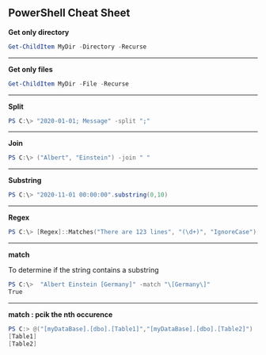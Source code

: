 ## PowerShell Cheat Sheet


__Get only directory__
```ps1                                             
Get-ChildItem MyDir -Directory -Recurse
``` 
------------------------------

__Get only files__
```ps1                                             
Get-ChildItem MyDir -File -Recurse
``` 

------------------------------

__Split__

```ps1                                             
PS C:\> "2020-01-01; Message" -split ";"
``` 
------------------------------

__Join__

```ps1                                             
PS C:\> ("Albert", "Einstein") -join " "
``` 

------------------------------

__Substring__

```ps1                                             
PS C:\> "2020-11-01 00:00:00".substring(0,10)
``` 

------------------------------

__Regex__

```ps1                                             
PS C:\> [Regex]::Matches("There are 123 lines", "(\d+)", "IgnoreCase")[0]
``` 

------------------------------

__match__

To determine if the string contains a substring

```ps1                                             
PS C:\>  "Albert Einstein [Germany]" -match "\[Germany\]"
True
``` 

------------------------------

__match : pcik the nth occurence__

```ps1
PS C:> @("[myDataBase].[dbo].[Table1]","[myDataBase].[dbo].[Table2]") | %{ return [regex]::Matches($_, "\[.*?\]", "IgnoreCase")[2].Value ;}
[Table1]
[Table2]
```
